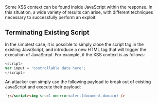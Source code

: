 Some XSS context can be found inside JavaScript within the response. In this situation, a wide variety of results can arise, with different techniques necessary to successfully perform an exploit.
## Terminating Existing Script
In the simplest case, it is possible to simply close the script tag in the existing JavaScript, and introduce a new HTML tag that will trigger the execution of JavaScript. For example, if the XSS context is as follows:
```js
<script>
var input = 'controllable data here';
</script>
```
An attacker can simply use the following payload to break out of existing JavaScript and execute their payload:
```html
';</script><img src=1 onerror=alert(document.domain) />
```
##